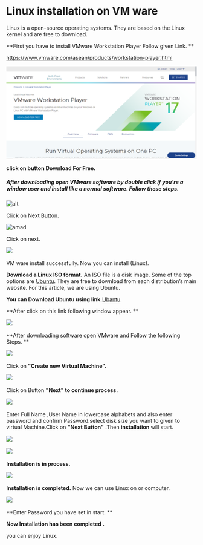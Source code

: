 # Linux installation on VM ware

Linux is a open-source operating systems. They are based on the Linux kernel and are free to download.

**First you have to install VMware Workstation Player Follow given Link. **

https://www.vmware.com/asean/products/workstation-player.html

![alt](vmWare.png)

**click on button Download For Free.**

##### **After downloading open VMware software by double click if you're a window user and install like  a normal software. Follow these steps.**

![alt](/v1.png)

Click on Next Button.

![amad](/v2.png)

Click on next. 

![](/v3.png)

 VM ware install successfully. Now you can install (Linux).

**Download a Linux ISO format.** An ISO file is a disk image. Some of the top options are [Ubuntu](https://ubuntu.com/download/desktop). They are free to download from each distribution’s main website. For this article, we are using Ubuntu.

**You can Download Ubuntu using link.**[Ubantu](https://ubuntu.com/desktop)

**After click on this link following window appear. **

![](/ub2.png)

 **After downloading software open VMware and Follow the following Steps. **

![](/1.png)

Click on **"Create new Virtual Machine".**

![](/2.png)

Click on Button **"Next" to continue process.**

![](/3.png)

Enter Full Name ,User Name in lowercase alphabets and also enter password and confirm Password.select disk size you want to given to virtual Machine.Click on **"Next Button"** .Then **installation** will start.

![](/8.png)

![](/13.png)

 **Installation is in process.**

![](/17.1.png)

**Installation is completed.** Now we can use Linux on or computer.

![](/17.2.png)

**Enter Password you have set in start. **

**Now Installation has been completed .**

 you can enjoy Linux.